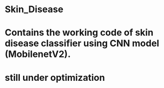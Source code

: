 # Skin_Disease
# Contains the working code of skin disease classifier using CNN model (MobilenetV2).
# still under optimization 
